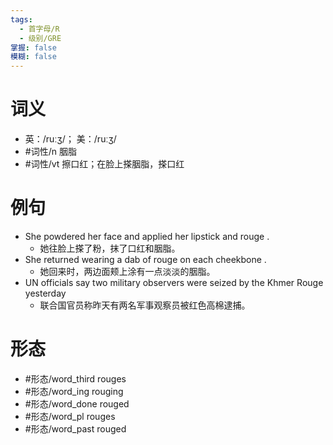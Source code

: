 ```yaml
---
tags:
  - 首字母/R
  - 级别/GRE
掌握: false
模糊: false
---
```

# 词义
- 英：/ruːʒ/； 美：/ruːʒ/
- #词性/n  胭脂
- #词性/vt  擦口红；在脸上搽胭脂，搽口红
# 例句
- She powdered her face and applied her lipstick and rouge .
	- 她往脸上搽了粉，抹了口红和胭脂。
- She returned wearing a dab of rouge on each cheekbone .
	- 她回来时，两边面颊上涂有一点淡淡的胭脂。
- UN officials say two military observers were seized by the Khmer Rouge yesterday
	- 联合国官员称昨天有两名军事观察员被红色高棉逮捕。
# 形态
- #形态/word_third rouges
- #形态/word_ing rouging
- #形态/word_done rouged
- #形态/word_pl rouges
- #形态/word_past rouged
